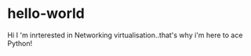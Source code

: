 # hello-world

Hi
I 'm inrterested in Networking virtualisation..that's why i'm here to ace Python!
